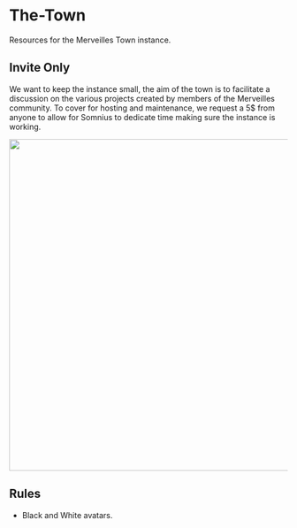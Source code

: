 # The-Town

Resources for the Merveilles Town instance.

## Invite Only

We want to keep the instance small, the aim of the town is to facilitate a discussion on the various projects created by members of the Merveilles community. To cover for hosting and maintenance, we request a 5$ from anyone to allow for Somnius to dedicate time making sure the instance is working.

<img src='https://github.com/Merveilles/The-Town/blob/master/MAP.jpg?raw=true' width='600'/>

## Rules

- Black and White avatars.
